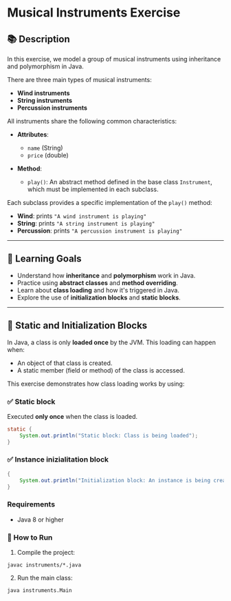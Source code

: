 # Musical Instruments Exercise

## 📚 Description

In this exercise, we model a group of musical instruments using inheritance and polymorphism in Java.

There are three main types of musical instruments:

- **Wind instruments**
- **String instruments**
- **Percussion instruments**

All instruments share the following common characteristics:

- **Attributes**:
  - `name` (String)
  - `price` (double)

- **Method**:
  - `play()`: An abstract method defined in the base class `Instrument`, which must be implemented in each subclass.

Each subclass provides a specific implementation of the `play()` method:

- **Wind**: prints `"A wind instrument is playing"`  
- **String**: prints `"A string instrument is playing"`  
- **Percussion**: prints `"A percussion instrument is playing"`

---

## 🧠 Learning Goals

- Understand how **inheritance** and **polymorphism** work in Java.
- Practice using **abstract classes** and **method overriding**.
- Learn about **class loading** and how it's triggered in Java.
- Explore the use of **initialization blocks** and **static blocks**.

---

## 🧪 Static and Initialization Blocks

In Java, a class is only **loaded once** by the JVM. This loading can happen when:

- An object of that class is created.
- A static member (field or method) of the class is accessed.

This exercise demonstrates how class loading works by using:

### ✅ Static block
Executed **only once** when the class is loaded.

```java
static {
    System.out.println("Static block: Class is being loaded");
}
```

### ✅ Instance inizialitation block

```java
{
    System.out.println("Initialization block: An instance is being created");
}
```

### Requirements

- Java 8 or higher


### 🚀 How to Run

1. Compile the project:
```
javac instruments/*.java
```

2. Run the main class:
```
java instruments.Main
```